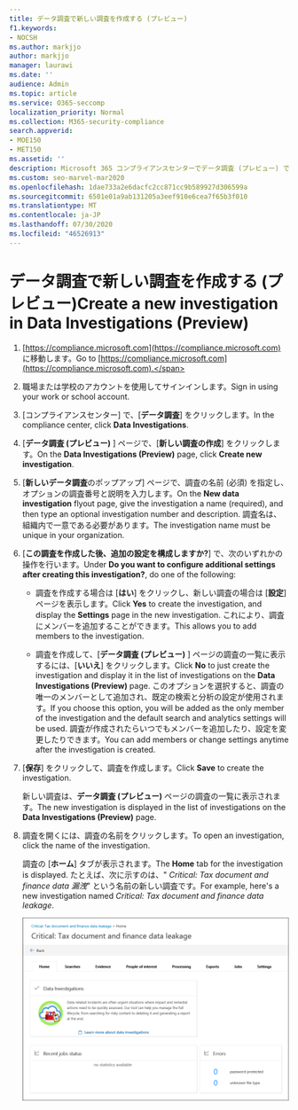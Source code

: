```yaml
---
title: データ調査で新しい調査を作成する (プレビュー)
f1.keywords:
- NOCSH
ms.author: markjjo
author: markjjo
manager: laurawi
ms.date: ''
audience: Admin
ms.topic: article
ms.service: O365-seccomp
localization_priority: Normal
ms.collection: M365-security-compliance
search.appverid:
- MOE150
- MET150
ms.assetid: ''
description: Microsoft 365 コンプライアンスセンターでデータ調査 (プレビュー) で新しい調査を作成、構成、および保存する方法について説明します。
ms.custom: seo-marvel-mar2020
ms.openlocfilehash: 1dae733a2e6dacfc2cc871cc9b589927d306599a
ms.sourcegitcommit: 6501e01a9ab131205a3eef910e6cea7f65b3f010
ms.translationtype: MT
ms.contentlocale: ja-JP
ms.lasthandoff: 07/30/2020
ms.locfileid: "46526913"
---
```

# <a name="create-a-new-investigation-in-data-investigations-preview"></a><span data-ttu-id="34cc7-103">データ調査で新しい調査を作成する (プレビュー)</span><span class="sxs-lookup"><span data-stu-id="34cc7-103">Create a new investigation in Data Investigations (Preview)</span></span>

1. <span data-ttu-id="34cc7-104">[https://compliance.microsoft.com](https://compliance.microsoft.com) に移動します。</span><span class="sxs-lookup"><span data-stu-id="34cc7-104">Go to [https://compliance.microsoft.com](https://compliance.microsoft.com).</span></span>
    
2. <span data-ttu-id="34cc7-105">職場または学校のアカウントを使用してサインインします。</span><span class="sxs-lookup"><span data-stu-id="34cc7-105">Sign in using your work or school account.</span></span>
    
3. <span data-ttu-id="34cc7-106">[コンプライアンスセンター] で、[**データ調査**] をクリックします。</span><span class="sxs-lookup"><span data-stu-id="34cc7-106">In the compliance center, click **Data Investigations**.</span></span>
 
4. <span data-ttu-id="34cc7-107">[**データ調査 (プレビュー)** ] ページで、[**新しい調査の作成**] をクリックします。</span><span class="sxs-lookup"><span data-stu-id="34cc7-107">On the **Data Investigations (Preview)** page, click **Create new investigation**.</span></span>
    
5. <span data-ttu-id="34cc7-108">[**新しいデータ調査**のポップアップ] ページで、調査の名前 (必須) を指定し、オプションの調査番号と説明を入力します。</span><span class="sxs-lookup"><span data-stu-id="34cc7-108">On the **New data investigation** flyout page, give the investigation a name (required), and then type an optional investigation number and description.</span></span> <span data-ttu-id="34cc7-109">調査名は、組織内で一意である必要があります。</span><span class="sxs-lookup"><span data-stu-id="34cc7-109">The investigation name must be unique in your organization.</span></span>

6. <span data-ttu-id="34cc7-110">[**この調査を作成した後、追加の設定を構成しますか?**] で、次のいずれかの操作を行います。</span><span class="sxs-lookup"><span data-stu-id="34cc7-110">Under **Do you want to configure additional settings after creating this investigation?**, do one of the following:</span></span>

    - <span data-ttu-id="34cc7-111">調査を作成する場合は [**はい**] をクリックし、新しい調査の場合は [**設定**] ページを表示します。</span><span class="sxs-lookup"><span data-stu-id="34cc7-111">Click **Yes** to create the investigation, and display the **Settings** page in the new investigation.</span></span> <span data-ttu-id="34cc7-112">これにより、調査にメンバーを追加することができます。</span><span class="sxs-lookup"><span data-stu-id="34cc7-112">This allows you to add members to the investigation.</span></span>
    
    - <span data-ttu-id="34cc7-113">調査を作成して、[**データ調査 (プレビュー)** ] ページの調査の一覧に表示するには、[**いいえ**] をクリックします。</span><span class="sxs-lookup"><span data-stu-id="34cc7-113">Click **No** to just create the investigation and display it in the list of investigations on the **Data Investigations (Preview)** page.</span></span> <span data-ttu-id="34cc7-114">このオプションを選択すると、調査の唯一のメンバーとして追加され、既定の検索と分析の設定が使用されます。</span><span class="sxs-lookup"><span data-stu-id="34cc7-114">If you choose this option, you will be added as the only member of the investigation and the default search and analytics settings will be used.</span></span> <span data-ttu-id="34cc7-115">調査が作成されたらいつでもメンバーを追加したり、設定を変更したりできます。</span><span class="sxs-lookup"><span data-stu-id="34cc7-115">You can add members or change settings anytime after the investigation is created.</span></span>

7. <span data-ttu-id="34cc7-116">[**保存**] をクリックして、調査を作成します。</span><span class="sxs-lookup"><span data-stu-id="34cc7-116">Click **Save** to create the investigation.</span></span>

    <span data-ttu-id="34cc7-117">新しい調査は、**データ調査 (プレビュー)** ページの調査の一覧に表示されます。</span><span class="sxs-lookup"><span data-stu-id="34cc7-117">The new investigation is displayed in the list of investigations on the **Data Investigations (Preview)** page.</span></span> 

8. <span data-ttu-id="34cc7-118">調査を開くには、調査の名前をクリックします。</span><span class="sxs-lookup"><span data-stu-id="34cc7-118">To open an investigation, click the name of the investigation.</span></span> 

    <span data-ttu-id="34cc7-119">調査の [**ホーム**] タブが表示されます。</span><span class="sxs-lookup"><span data-stu-id="34cc7-119">The **Home** tab for the investigation is displayed.</span></span> <span data-ttu-id="34cc7-120">たとえば、次に示すのは、" *Critical: Tax document and finance data 漏洩*" という名前の新しい調査です。</span><span class="sxs-lookup"><span data-stu-id="34cc7-120">For example, here's a new investigation named *Critical: Tax document and finance data leakage*.</span></span>

    ![データ調査の新しい調査の [ホーム] タブ](../media/NewDataInvestigations.png)
